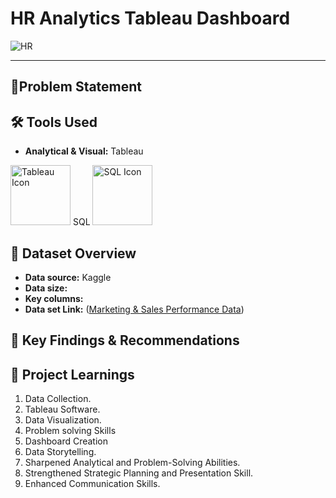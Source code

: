 # **HR Analytics Tableau Dashboard**




![HR](https://github.com/user-attachments/assets/fe9f11da-1c50-4c34-a956-410bb46a1e32)




--------------------------------------------------------------------------------------------------------------------------------------------------------------------------------------------------------------------





## 🎯Problem Statement




## 🛠️ Tools Used

- **Analytical & Visual:** Tableau

<img width="96" height="96" src="https://img.icons8.com/color/144/tableau-software.png" alt="Tableau Icon"/>
SQL
<img width="96" height="96" src="https://img.icons8.com/color/144/sql.png" alt="SQL Icon"/>




## 📅 Dataset Overview

- **Data source:** Kaggle
- **Data size:** 
- **Key columns:** 
- **Data set Link:** ([Marketing & Sales Performance Data]())



## 🔎 Key Findings & Recommendations








## 🧠 Project Learnings
1. Data Collection.
2. Tableau Software.
3. Data Visualization.
4. Problem solving Skills
5. Dashboard Creation
6. Data Storytelling.
7. Sharpened Analytical and Problem-Solving Abilities.
8. Strengthened Strategic Planning and Presentation Skill.
9. Enhanced Communication Skills.












